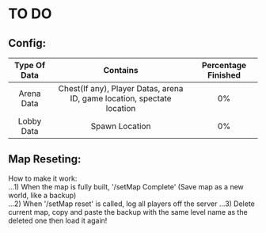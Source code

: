 TO DO
=====

Config:
-------

| Type Of Data | Contains | Percentage Finished |
| :---: | :---: | :---: |
| Arena Data | Chest(If any), Player Datas, arena ID, game location, spectate location | 0% |
| Lobby Data | Spawn Location | 0% |


Map Reseting:
------------

How to make it work:  
...1) When the map is fully built, '/setMap Complete' (Save map as a new world, like a backup)       
...2) When '/setMap reset' is called, log all players off the server
...3) Delete current map, copy and paste the backup with the same level name as the deleted one then load it again!
  

